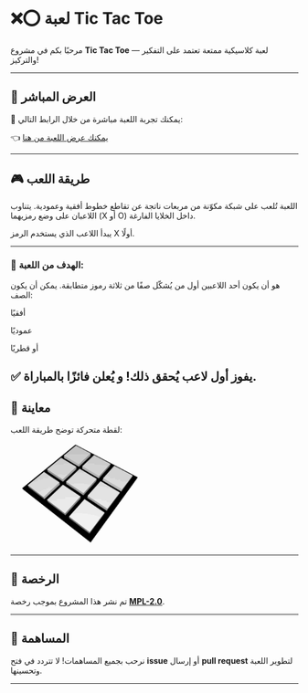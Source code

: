 # ❌⭕ لعبة Tic Tac Toe

مرحبًا بكم في مشروع **Tic Tac Toe** — لعبة كلاسيكية ممتعة تعتمد على التفكير والتركيز!

---

## 🔗 العرض المباشر

🎯 يمكنك تجربة اللعبة مباشرة من خلال الرابط التالي:

👈 [يمكنك عرض اللعبة من هنا](https://alostoura-official.github.io/Tic-Tac-Toe-X-O-Games/)

---

## 🎮 طريقة اللعب
اللعبة تُلعب على شبكة مكوّنة من مربعات ناتجة عن تقاطع خطوط أفقية وعمودية. يتناوب اللاعبان على وضع رمزيهما (X أو O) داخل الخلايا الفارغة.

يبدأ اللاعب الذي يستخدم الرمز X أولًا.

---
### 🎯 الهدف من اللعبة:
هو أن يكون أحد اللاعبين أول من يُشكّل صفًا من ثلاثة رموز متطابقة.
يمكن أن يكون الصف:

أفقيًا

عموديًا

أو قطريًا

✅ يفوز أول لاعب يُحقق ذلك! و  يُعلن **فائزًا** بالمباراة.
---
## 📸 معاينة

لقطة متحركة توضح طريقة اللعب:

![preview](Tic_Tac_Toe.gif)

---

## 📝 الرخصة

تم نشر هذا المشروع بموجب رخصة **[MPL-2.0](LICENSE)**.

---

## 🙌 المساهمة

نرحب بجميع المساهمات! لا تتردد في فتح **issue** أو إرسال **pull request** لتطوير اللعبة وتحسينها.

---
